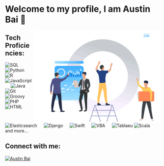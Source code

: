# Welcome to my profile, I am Austin Bai :wave:	

<p><img align="right" height='300' src="https://github.com/BaiShuoyang/BaiShuoyang/blob/main/1.1.1-img3-2.gif" /></p>

## Tech Proficiencies:

<p align="left"> 
  <a> 
     <img alt="SQL" src="https://img.shields.io/badge/-SQL-brightgreen?logo=mysql">
   </a>
  &emsp;
   <a>
    <img alt="Python" src="https://img.shields.io/badge/Python%20-%2314354C.svg?logo=python&logoColor=white">
  </a>
  &emsp;
  <a>
    <img alt="R" src="https://img.shields.io/badge/-R-orange?logo=r">
  </a>
  &emsp;
    <a> 
     <img alt="JavaScript" src="https://img.shields.io/badge/JavaScript%20-%23F7DF1E.svg?logo=javascript&logoColor=black">
   </a>
  &emsp;
  <a> 
     <img alt="Java" src="https://img.shields.io/badge/-Java-blue?logo=java">
   </a>
  &emsp;
  <a>
    <img alt="Git" src="https://img.shields.io/badge/-git-red?logo=git&logoColor=white"/>
  </a>
  &emsp; 
    <a>
    <img alt="Groovy" src="https://img.shields.io/badge/-Groovy-grey?logo=apachegroovy&logoColor=white"/>
  </a>
  &emsp; 
  <a>
    <img alt="PHP" src="https://img.shields.io/badge/-PHP-black?logo=php&logoColor=white"/>
  </a>
  &emsp; 
  <a>
    <img alt="HTML" src="https://img.shields.io/badge/-HTML-violet?logo=html5&logoColor=white"/>
  </a>
  &emsp; 
  <a> 
    <img alt="Elasticsearch" src="https://img.shields.io/badge/-ElasticSearch-brightgreen?logo=elasticsearch&logoColor=white">
  </a> 
  &emsp;
  <a> 
    <img alt="Django" src="https://img.shields.io/badge/-Django-green?logo=django&Color=white">
  </a> 
  &emsp;
  <a>
    <img alt="Swift" src="https://img.shields.io/badge/-Swift-orange?logo=swift&logoColor=white"/>
  </a>
  &emsp; 
  <a>
    <img alt="VBA" src="https://img.shields.io/badge/-VBA-blue?logo=vba&logoColor=white"/>
  </a>
  &emsp; 
  <a>
    <img alt="Tablaeu" src="https://img.shields.io/badge/-Tablaeu-red?logo=Tablaeu&logoColor=white"/>
  </a>
  <a>
    <img alt="Scala" src="https://img.shields.io/badge/-Scala-purple?logo=scala&logoColor=white"/>
  </a>
  &emsp; <span>and more... <span/>
</p>


## Connect with me:
<p align="left">
  <a href="https://www.linkedin.com/in/austin-bai/" target="blank"><img align="center"
      src="https://raw.githubusercontent.com/rahuldkjain/github-profile-readme-generator/master/src/images/icons/Social/linked-in-alt.svg"
      alt="Austin Bai" height="30" width="40" /></a>
</p>
